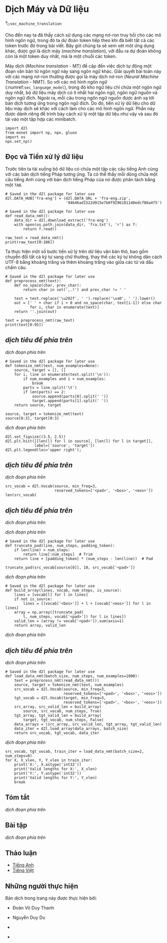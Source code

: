 <!-- ===================== Bắt đầu dịch Phần 1 ==================== -->
<!-- ========================================= REVISE - BẮT ĐẦU =================================== -->

<!--
# Machine Translation and the Dataset
-->

# Dịch Máy và Dữ liệu
:label:`sec_machine_translation`

<!--
So far we see how to use recurrent neural networks for language models, in which we predict the next token given all previous tokens in an article.
Now let us have a look at a different application, machine translation, whose predict output is no longer a single token, but a list of tokens.
-->

Cho đến nay ta đã thấy cách sử dụng các mạng nơ-ron truy hồi cho các mô hình ngôn ngữ, trong đó ta dự đoán token tiếp theo khi đã biết tất cả các token trước đó trong bài viết.
Bây giờ chúng ta sẽ xem xét một ứng dụng khác, được gọi là dịch máy (_machine translation_), với đầu ra dự đoán không còn là một token duy nhất, mà là một chuỗi các token.

<!--
Machine translation (MT) refers to the automatic translation of a segment of text from one language to another.
Solving this problem with neural networks is often called neural machine translation (NMT).
Compared to language models (:numref:`sec_language_model`), in which the corpus only contains a single language, 
machine translation dataset has at least two languages, the source language and the target language.
In addition, each sentence in the source language is mapped to the according translation in the target language.
Therefore, the data preprocessing for machine translation data is different to the one for language models.
This section is dedicated to demonstrate how to pre-process such a dataset and then load into a set of minibatches.
-->

Máy dịch (_Machine translation_ - MT) đề cập đến việc dịch tự động một đoạn văn bản từ ngôn ngữ này sang ngôn ngữ khác.
Giải quyết bài toán này với các mạng nơ-ron thường được gọi là máy dịch nơ-ron (_Neural Machine Translation_ - NMT).
So với các mô hình ngôn ngữ (:numref:`sec_language_model`), trong đó kho ngữ liệu chỉ chứa một ngôn ngữ duy nhất, bộ dữ liệu máy dịch có ít nhất hai ngôn ngữ, ngôn ngữ nguồn và ngôn ngữ đích.
Ngoài ra, mỗi câu trong ngôn ngữ nguồn được ánh xạ tới bản dịch tương ứng trong ngôn ngữ đích.
Do đó, tiền xử lý dữ liệu cho dữ liệu máy dịch sẽ khác với cách làm cho các mô hình ngôn ngữ.
Phần này được dành riêng để trình bày cách xử lý một tập dữ liệu như vậy và sau đó tải vào một tập hợp các minibatch.


```{.python .input  n=1}
import d2l
from mxnet import np, npx, gluon
import os
npx.set_np()
```

<!--
## Reading and Preprocessing the Dataset
-->

## Đọc và Tiền xử lý dữ liệu

<!--
We first download a dataset that contains a set of English sentences with the corresponding French translations.
As can be seen that each line contains an English sentence with its French translation, which are separated by a `TAB`.
-->

Trước tiên ta tải xuống bộ dữ liệu có chứa một tập các câu tiếng Anh cùng với các bản dịch tiếng Pháp tương ứng.
Ta có thể thấy mỗi dòng chứa một câu tiếng Anh cùng với bản dịch tiếng Pháp của nó được phân tách bằng một `TAB`.


```{.python .input  n=2}
# Saved in the d2l package for later use
d2l.DATA_HUB['fra-eng'] = (d2l.DATA_URL + 'fra-eng.zip',
                           '94646ad1522d915e7b0f9296181140edcf86a4f5')

# Saved in the d2l package for later use
def read_data_nmt():
    data_dir = d2l.download_extract('fra-eng')
    with open(os.path.join(data_dir, 'fra.txt'), 'r') as f:
        return f.read()

raw_text = read_data_nmt()
print(raw_text[0:106])
```

<!--
We perform several preprocessing steps on the raw text data, including ignoring cases, replacing UTF-8 non-breaking space with space, and adding space between words and punctuation marks.
-->

Ta thực hiện một số bước tiền xử lý trên dữ liệu văn bản thô, bao gồm chuyển đổi tất cả ký tự sang chữ thường, thay thế các ký tự không dãn cách UTF-8 bằng khoảng trắng và thêm khoảng trắng vào giữa các từ và dấu chấm câu.

```{.python .input  n=3}
# Saved in the d2l package for later use
def preprocess_nmt(text):
    def no_space(char, prev_char):
        return char in set(',.!') and prev_char != ' '

    text = text.replace('\u202f', ' ').replace('\xa0', ' ').lower()
    out = [' ' + char if i > 0 and no_space(char, text[i-1]) else char
           for i, char in enumerate(text)]
    return ''.join(out)

text = preprocess_nmt(raw_text)
print(text[0:95])
```

<!-- ===================== Kết thúc dịch Phần 1 ===================== -->

<!-- ===================== Bắt đầu dịch Phần 2 ===================== -->

<!--
## Tokenization
-->

## *dịch tiêu đề phía trên*

<!--
Different to using character tokens in :numref:`sec_language_model`, here a token is either a word or a punctuation mark.
The following function tokenizes the text data to return `source` and `target`.
Each one is a list of token list, with `source[i]` is the $i^\mathrm{th}$ sentence in the source language and `target[i]` is the $i^\mathrm{th}$ sentence in the target language.
To make the latter training faster, we sample the first `num_examples` sentences pairs.
-->

*dịch đoạn phía trên*


```{.python .input  n=4}
# Saved in the d2l package for later use
def tokenize_nmt(text, num_examples=None):
    source, target = [], []
    for i, line in enumerate(text.split('\n')):
        if num_examples and i > num_examples:
            break
        parts = line.split('\t')
        if len(parts) == 2:
            source.append(parts[0].split(' '))
            target.append(parts[1].split(' '))
    return source, target

source, target = tokenize_nmt(text)
source[0:3], target[0:3]
```

<!--
We visualize the histogram of the number of tokens per sentence in the following figure.
As can be seen, a sentence in average contains 5 tokens, and most of the sentences have less than 10 tokens.
-->

*dịch đoạn phía trên*

```{.python .input  n=5}
d2l.set_figsize((3.5, 2.5))
d2l.plt.hist([[len(l) for l in source], [len(l) for l in target]],
             label=['source', 'target'])
d2l.plt.legend(loc='upper right');
```

<!--
## Vocabulary
-->

## *dịch tiêu đề phía trên*

<!--
Since the tokens in the source language could be different to the ones in the target language, we need to build a vocabulary for each of them.
Since we are using words instead of characters  as tokens, it makes the vocabulary size significantly large.
Here we map every token that appears less than 3 times into the &lt;unk&gt; token :numref:`sec_text_preprocessing`.
In addition, we need other special tokens such as padding and sentence beginnings.
-->

*dịch đoạn phía trên*

```{.python .input  n=6}
src_vocab = d2l.Vocab(source, min_freq=3,
                      reserved_tokens=['<pad>', '<bos>', '<eos>'])
len(src_vocab)
```

<!--
## Loading the Dataset
-->

## *dịch tiêu đề phía trên*

<!--
In language models, each example is a `num_steps` length sequence from the corpus, which may be a segment of a sentence, or span over multiple sentences.
In machine translation, an example should contain a pair of source sentence and target sentence.
These sentences might have different lengths, while we need same length examples to form a minibatch.
-->

*dịch đoạn phía trên*

<!--
One way to solve this problem is that if a sentence is longer than `num_steps`, we trim its length, otherwise pad with a special &lt;pad&gt; token to meet the length.
Therefore we could transform any sentence to a fixed length.
-->

*dịch đoạn phía trên*


```{.python .input  n=7}
# Saved in the d2l package for later use
def truncate_pad(line, num_steps, padding_token):
    if len(line) > num_steps:
        return line[:num_steps]  # Trim
    return line + [padding_token] * (num_steps - len(line))  # Pad

truncate_pad(src_vocab[source[0]], 10, src_vocab['<pad>'])
```

<!-- ===================== Kết thúc dịch Phần 2 ===================== -->

<!-- ===================== Bắt đầu dịch Phần 3 ===================== -->


<!--
Now we can convert a list of sentences into an `(num_example, num_steps)` index array.
We also record the length of each sentence without the padding tokens, called *valid length*, which might be used by some models.
In addition, we add the special “&lt;bos&gt;” and “&lt;eos&gt;” tokens to the target sentences so that our model will know the signals for starting and ending predicting.
-->

*dịch đoạn phía trên*


```{.python .input  n=8}
# Saved in the d2l package for later use
def build_array(lines, vocab, num_steps, is_source):
    lines = [vocab[l] for l in lines]
    if not is_source:
        lines = [[vocab['<bos>']] + l + [vocab['<eos>']] for l in lines]
    array = np.array([truncate_pad(
        l, num_steps, vocab['<pad>']) for l in lines])
    valid_len = (array != vocab['<pad>']).sum(axis=1)
    return array, valid_len
```


<!--
Then we can construct minibatches based on these arrays.
-->

*dịch đoạn phía trên*

<!--
## Putting All Things Together
-->

## *dịch tiêu đề phía trên*

<!--
Finally, we define the function `load_data_nmt` to return the data iterator with the vocabularies for source language and target language.
-->

*dịch đoạn phía trên*


```{.python .input  n=9}
# Saved in the d2l package for later use
def load_data_nmt(batch_size, num_steps, num_examples=1000):
    text = preprocess_nmt(read_data_nmt())
    source, target = tokenize_nmt(text, num_examples)
    src_vocab = d2l.Vocab(source, min_freq=3,
                          reserved_tokens=['<pad>', '<bos>', '<eos>'])
    tgt_vocab = d2l.Vocab(target, min_freq=3,
                          reserved_tokens=['<pad>', '<bos>', '<eos>'])
    src_array, src_valid_len = build_array(
        source, src_vocab, num_steps, True)
    tgt_array, tgt_valid_len = build_array(
        target, tgt_vocab, num_steps, False)
    data_arrays = (src_array, src_valid_len, tgt_array, tgt_valid_len)
    data_iter = d2l.load_array(data_arrays, batch_size)
    return src_vocab, tgt_vocab, data_iter
```

<!--
Let us read the first batch.
-->

*dịch đoạn phía trên*


```{.python .input  n=10}
src_vocab, tgt_vocab, train_iter = load_data_nmt(batch_size=2, num_steps=8)
for X, X_vlen, Y, Y_vlen in train_iter:
    print('X:', X.astype('int32'))
    print('Valid lengths for X:', X_vlen)
    print('Y:', Y.astype('int32'))
    print('Valid lengths for Y:', Y_vlen)
    break
```

<!--
## Summary
-->

## Tóm tắt

<!--
* Machine translation (MT) refers to the automatic translation of a segment of text from one language to another.
* We read, preprocess, and tokenize the datasets from both source language and target language.
-->

*dịch đoạn phía trên*


<!--
## Exercises
-->

## Bài tập

<!--
Find a machine translation dataset online and process it.
-->

*dịch đoạn phía trên*

<!-- ===================== Kết thúc dịch Phần 3 ===================== -->
<!-- ========================================= REVISE - KẾT THÚC =================================== -->

## Thảo luận
* [Tiếng Anh](https://discuss.mxnet.io/t/2396)
* [Tiếng Việt](https://forum.machinelearningcoban.com/c/d2l)

## Những người thực hiện
Bản dịch trong trang này được thực hiện bởi:
<!--
Tác giả của mỗi Pull Request điền tên mình và tên những người review mà bạn thấy
hữu ích vào từng phần tương ứng. Mỗi dòng một tên, bắt đầu bằng dấu `*`.

Lưu ý:
* Nếu reviewer không cung cấp tên, bạn có thể dùng tên tài khoản GitHub của họ
với dấu `@` ở đầu. Ví dụ: @aivivn.

* Tên đầy đủ của các reviewer có thể được tìm thấy tại https://github.com/aivivn/d2l-vn/blob/master/docs/contributors_info.md
-->

* Đoàn Võ Duy Thanh
<!-- Phần 1 -->
* Nguyễn Duy Du

<!-- Phần 2 -->
*

<!-- Phần 3 -->
*
